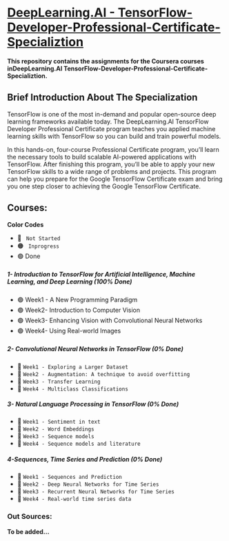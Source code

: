# [DeepLearning.AI - TensorFlow-Developer-Professional-Certificate-Specializtion](https://www.coursera.org/professional-certificates/tensorflow-in-practice)
**This repository contains the assignments for the Coursera courses inDeepLearning.AI TensorFlow-Developer-Professional-Certificate-Specializtion.**
## Brief Introduction About The Specialization 

TensorFlow is one of the most in-demand and popular open-source deep learning frameworks available today. The DeepLearning.AI TensorFlow Developer Professional Certificate program teaches you applied machine learning skills with TensorFlow so you can build and train powerful models. 

In this hands-on, four-course Professional Certificate program, you’ll learn the necessary tools to build scalable AI-powered applications with TensorFlow. After finishing this program, you’ll be able to apply your new TensorFlow skills to a wide range of problems and projects. This program can help you prepare for the Google TensorFlow Certificate exam and bring you one step closer to achieving the Google TensorFlow Certificate.

## Courses:
**Color Codes**
- 🔴 ` Not Started`
- 🟠 ` Inprogress`
- 🟢 Done

##### 1- Introduction to TensorFlow for Artificial Intelligence, Machine Learning, and Deep Learning (100% Done)
   - 🟢 Week1 - A New Programming Paradigm </font>
   - 🟢 Week2- Introduction to Computer Vision </font>
   - 🟢 Week3- Enhancing Vision with Convolutional Neural Networks </font>
   - 🟢 Week4- Using Real-world Images </font>

##### 2- Convolutional Neural Networks in TensorFlow (0% Done)
   - 🔴 ` Week1 - Exploring a Larger Dataset `
   - 🔴 ` Week2 - Augmentation: A technique to avoid overfitting `
   - 🔴 ` Week3 - Transfer Learning `
   - 🔴 ` Week4 - Multiclass Classifications `

##### 3- Natural Language Processing in TensorFlow (0% Done)
   - 🔴 ` Week1 - Sentiment in text `
   - 🔴 ` Week2 - Word Embeddings `
   - 🔴 ` Week3 - Sequence models `
   - 🔴 ` Week4 - Sequence models and literature `

##### 4-Sequences, Time Series and Prediction (0% Done)
   - 🔴 ` Week1 - Sequences and Prediction `
   - 🔴 ` Week2 - Deep Neural Networks for Time Series `
   - 🔴 ` Week3 - Recurrent Neural Networks for Time Series `
   - 🔴 ` Week4 - Real-world time series data `

### Out Sources:
   **To be added...**
